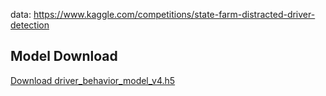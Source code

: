 data: https://www.kaggle.com/competitions/state-farm-distracted-driver-detection

## Model Download
[Download driver_behavior_model_v4.h5](https://drive.google.com/file/d/1Nnej59SFsjhqOTn4lpos8EBBmknRyEyU/view?usp=drive_link)

